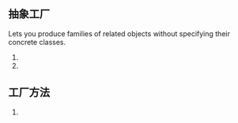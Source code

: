 ## 抽象工厂

Lets you produce families of related objects without specifying their concrete classes.

1. 
2. 

## 工厂方法

1. 